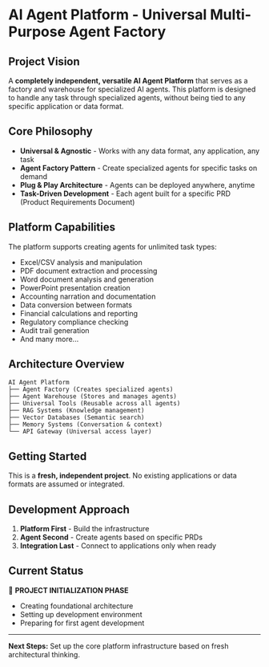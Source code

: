 # AI Agent Platform - Universal Multi-Purpose Agent Factory

## Project Vision

A **completely independent, versatile AI Agent Platform** that serves as a factory and warehouse for specialized AI agents. This platform is designed to handle any task through specialized agents, without being tied to any specific application or data format.

## Core Philosophy

- **Universal & Agnostic** - Works with any data format, any application, any task
- **Agent Factory Pattern** - Create specialized agents for specific tasks on demand
- **Plug & Play Architecture** - Agents can be deployed anywhere, anytime
- **Task-Driven Development** - Each agent built for a specific PRD (Product Requirements Document)

## Platform Capabilities

The platform supports creating agents for unlimited task types:
- Excel/CSV analysis and manipulation
- PDF document extraction and processing
- Word document analysis and generation
- PowerPoint presentation creation
- Accounting narration and documentation
- Data conversion between formats
- Financial calculations and reporting
- Regulatory compliance checking
- Audit trail generation
- And many more...

## Architecture Overview

```
AI Agent Platform
├── Agent Factory (Creates specialized agents)
├── Agent Warehouse (Stores and manages agents)
├── Universal Tools (Reusable across all agents)
├── RAG Systems (Knowledge management)
├── Vector Databases (Semantic search)
├── Memory Systems (Conversation & context)
└── API Gateway (Universal access layer)
```

## Getting Started

This is a **fresh, independent project**. No existing applications or data formats are assumed or integrated.

## Development Approach

1. **Platform First** - Build the infrastructure
2. **Agent Second** - Create agents based on specific PRDs
3. **Integration Last** - Connect to applications only when ready

## Current Status

🚀 **PROJECT INITIALIZATION PHASE**
- Creating foundational architecture
- Setting up development environment
- Preparing for first agent development

---

**Next Steps:** Set up the core platform infrastructure based on fresh architectural thinking.